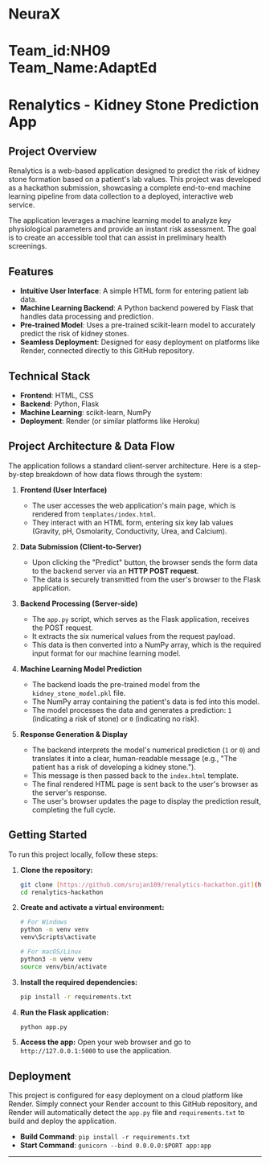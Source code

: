 # NeuraX
# Team_id:NH09 Team_Name:AdaptEd
# Renalytics - Kidney Stone Prediction App

## Project Overview

Renalytics is a web-based application designed to predict the risk of kidney stone formation based on a patient's lab values. This project was developed as a hackathon submission, showcasing a complete end-to-end machine learning pipeline from data collection to a deployed, interactive web service.

The application leverages a machine learning model to analyze key physiological parameters and provide an instant risk assessment. The goal is to create an accessible tool that can assist in preliminary health screenings.

## Features

- **Intuitive User Interface**: A simple HTML form for entering patient lab data.
- **Machine Learning Backend**: A Python backend powered by Flask that handles data processing and prediction.
- **Pre-trained Model**: Uses a pre-trained scikit-learn model to accurately predict the risk of kidney stones.
- **Seamless Deployment**: Designed for easy deployment on platforms like Render, connected directly to this GitHub repository.

## Technical Stack

- **Frontend**: HTML, CSS
- **Backend**: Python, Flask
- **Machine Learning**: scikit-learn, NumPy
- **Deployment**: Render (or similar platforms like Heroku)

## Project Architecture & Data Flow

The application follows a standard client-server architecture. Here is a step-by-step breakdown of how data flows through the system:

1.  **Frontend (User Interface)**
    - The user accesses the web application's main page, which is rendered from `templates/index.html`.
    - They interact with an HTML form, entering six key lab values (Gravity, pH, Osmolarity, Conductivity, Urea, and Calcium).

2.  **Data Submission (Client-to-Server)**
    - Upon clicking the "Predict" button, the browser sends the form data to the backend server via an **HTTP POST request**.
    - The data is securely transmitted from the user's browser to the Flask application.

3.  **Backend Processing (Server-side)**
    - The `app.py` script, which serves as the Flask application, receives the POST request.
    - It extracts the six numerical values from the request payload.
    - This data is then converted into a NumPy array, which is the required input format for our machine learning model.

4.  **Machine Learning Model Prediction**
    - The backend loads the pre-trained model from the `kidney_stone_model.pkl` file.
    - The NumPy array containing the patient's data is fed into this model.
    - The model processes the data and generates a prediction: `1` (indicating a risk of stone) or `0` (indicating no risk).

5.  **Response Generation & Display**
    - The backend interprets the model's numerical prediction (`1` or `0`) and translates it into a clear, human-readable message (e.g., "The patient has a risk of developing a kidney stone.").
    - This message is then passed back to the `index.html` template.
    - The final rendered HTML page is sent back to the user's browser as the server's response.
    - The user's browser updates the page to display the prediction result, completing the full cycle.

## Getting Started

To run this project locally, follow these steps:

1.  **Clone the repository:**
    ```bash
    git clone [https://github.com/srujan109/renalytics-hackathon.git](https://github.com/srujan109/renalytics-hackathon.git)
    cd renalytics-hackathon
    ```

2.  **Create and activate a virtual environment:**
    ```bash
    # For Windows
    python -m venv venv
    venv\Scripts\activate

    # For macOS/Linux
    python3 -m venv venv
    source venv/bin/activate
    ```

3.  **Install the required dependencies:**
    ```bash
    pip install -r requirements.txt
    ```

4.  **Run the Flask application:**
    ```bash
    python app.py
    ```

5.  **Access the app:** Open your web browser and go to `http://127.0.0.1:5000` to use the application.

## Deployment

This project is configured for easy deployment on a cloud platform like Render. Simply connect your Render account to this GitHub repository, and Render will automatically detect the `app.py` file and `requirements.txt` to build and deploy the application.

- **Build Command**: `pip install -r requirements.txt`
- **Start Command**: `gunicorn --bind 0.0.0.0:$PORT app:app`

--- 
